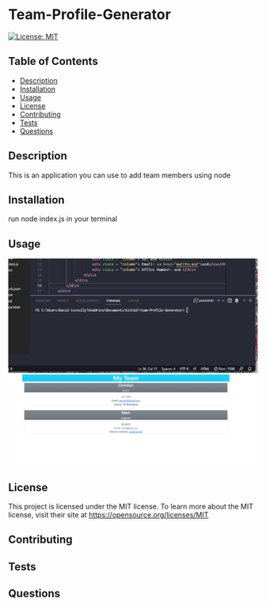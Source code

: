 # Team-Profile-Generator
 

[![License: MIT](https://img.shields.io/badge/License-MIT-yellow.svg)](https://opensource.org/licenses/MIT) 


  ## Table of Contents
  - [Description](#description)
  - [Installation](#installation)
  - [Usage](#usage)
  - [License](#license)
  - [Contributing](#contributing)
  - [Tests](#tests)
  - [Questions](#questions)
  
  ## Description 
This is an application you can use to add team members using node
  ## Installation
run node index.js in your terminal

  ## Usage
![hippo](https://github.com/cnl-95/Team-Profile-Generator/blob/main/recording/Animation.gif?raw=true)
![Screen Shot](https://raw.githubusercontent.com/cnl-95/Team-Profile-Generator/main/recording/Screenshot%202022-07-18%20024937.png)

  ## License
  This project is licensed under the MIT license.
  To learn more about the MIT license, visit their site at https://opensource.org/licenses/MIT

  ## Contributing


  ## Tests


  ## Questions
